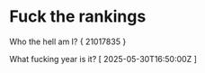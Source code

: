 # Fuck the rankings

Who the hell am I?
{ 21017835 }

What fucking year is it?
[ 2025-05-30T16:50:00Z ]
